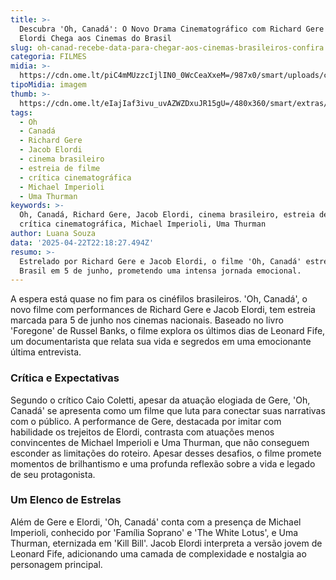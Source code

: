 ```yaml
---
title: >-
  Descubra 'Oh, Canadá': O Novo Drama Cinematográfico com Richard Gere e Jacob
  Elordi Chega aos Cinemas do Brasil
slug: oh-canad-recebe-data-para-chegar-aos-cinemas-brasileiros-confira
categoria: FILMES
midia: >-
  https://cdn.ome.lt/piC4mMUzzcIjlIN0_0WcCeaXxeM=/987x0/smart/uploads/conteudo/fotos/Design_sem_nome_-_2025-04-22T190915.728.png
tipoMidia: imagem
thumb: >-
  https://cdn.ome.lt/eIajIaf3ivu_uvAZWZDxuJR15gU=/480x360/smart/extras/conteudos/Design_sem_nome_-_2025-04-22T190915.728.png
tags:
  - Oh
  - Canadá
  - Richard Gere
  - Jacob Elordi
  - cinema brasileiro
  - estreia de filme
  - crítica cinematográfica
  - Michael Imperioli
  - Uma Thurman
keywords: >-
  Oh, Canadá, Richard Gere, Jacob Elordi, cinema brasileiro, estreia de filme,
  crítica cinematográfica, Michael Imperioli, Uma Thurman
author: Luana Souza
data: '2025-04-22T22:18:27.494Z'
resumo: >-
  Estrelado por Richard Gere e Jacob Elordi, o filme 'Oh, Canadá' estreia no
  Brasil em 5 de junho, prometendo uma intensa jornada emocional.
---
```


A espera está quase no fim para os cinéfilos brasileiros. 'Oh, Canadá', o novo filme com performances de Richard Gere e Jacob Elordi, tem estreia marcada para 5 de junho nos cinemas nacionais. Baseado no livro 'Foregone' de Russel Banks, o filme explora os últimos dias de Leonard Fife, um documentarista que relata sua vida e segredos em uma emocionante última entrevista.

### Crítica e Expectativas

Segundo o crítico Caio Coletti, apesar da atuação elogiada de Gere, 'Oh, Canadá' se apresenta como um filme que luta para conectar suas narrativas com o público. A performance de Gere, destacada por imitar com habilidade os trejeitos de Elordi, contrasta com atuações menos convincentes de Michael Imperioli e Uma Thurman, que não conseguem esconder as limitações do roteiro. Apesar desses desafios, o filme promete momentos de brilhantismo e uma profunda reflexão sobre a vida e legado de seu protagonista.

### Um Elenco de Estrelas

Além de Gere e Elordi, 'Oh, Canadá' conta com a presença de Michael Imperioli, conhecido por 'Família Soprano' e 'The White Lotus', e Uma Thurman, eternizada em 'Kill Bill'. Jacob Elordi interpreta a versão jovem de Leonard Fife, adicionando uma camada de complexidade e nostalgia ao personagem principal.
